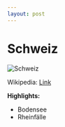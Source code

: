 ```yaml
---
layout: post
---
```


# Schweiz

![Schweiz](https://upload.wikimedia.org/wikipedia/commons/thumb/f/f3/Flag_of_Switzerland.svg/200px-Flag_of_Switzerland.svg.png)

Wikipedia: [Link](https://de.wikipedia.org/wiki/Schweiz)

**Highlights:**
- Bodensee
- Rheinfälle
